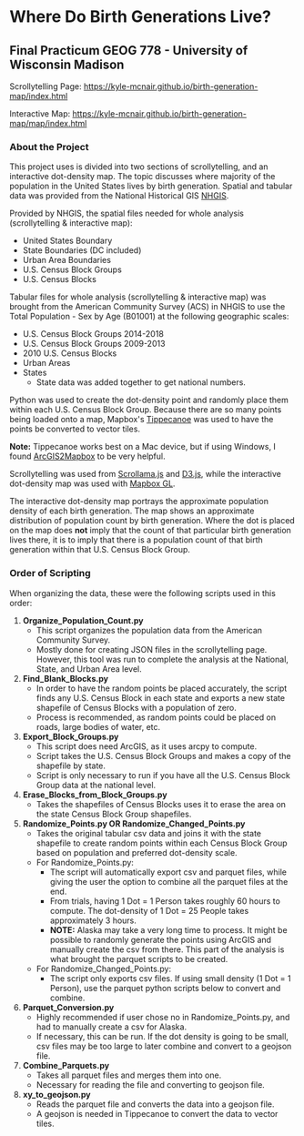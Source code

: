 # Where Do Birth Generations Live?

## Final Practicum GEOG 778 - University of Wisconsin Madison


Scrollytelling Page: https://kyle-mcnair.github.io/birth-generation-map/index.html

Interactive Map: https://kyle-mcnair.github.io/birth-generation-map/map/index.html

### About the Project
This project uses is divided into two sections of scrollytelling, and an interactive dot-density map. The topic discusses where majority of the population in the United States lives by birth generation. Spatial and tabular data was provided from the National Historical GIS [NHGIS](https://www.nhgis.org/).

Provided by NHGIS, the spatial files needed for whole analysis (scrollytelling & interactive map):
  * United States Boundary
  * State Boundaries (DC included)
  * Urban Area Boundaries
  * U.S. Census Block Groups
  * U.S. Census Blocks

Tabular files for whole analysis (scrollytelling & interactive map) was brought from the American Community Survey (ACS) in NHGIS to use the Total Population - Sex by Age (B01001) at the following geographic scales:
  * U.S. Census Block Groups 2014-2018
  * U.S. Census Block Groups 2009-2013
  * 2010 U.S. Census Blocks
  * Urban Areas
  * States
    * State data was added together to get national numbers.

Python was used to create the dot-density point and randomly place them within each U.S. Census Block Group. Because there are so many points being loaded onto a map, Mapbox's [Tippecanoe](https://github.com/mapbox/tippecanoe) was used to have the points be converted to vector tiles.

**Note:** Tippecanoe works best on a Mac device, but if using Windows, I found [ArcGIS2Mapbox](https://github.com/GISupportICRC/ArcGIS2Mapbox) to be very helpful.

Scrollytelling was used from [Scrollama.js](https://github.com/russellgoldenberg/scrollama) and [D3.js](https://d3js.org/), while the interactive dot-density map was used with [Mapbox GL](https://docs.mapbox.com/mapbox-gl-js/api/).

The interactive dot-density map portrays the approximate population density of each birth generation. The map shows an approximate distribution of population count by birth generation. Where the dot is placed on the map does **not** imply that the count of that particular birth generation lives there, it is to imply that there is a population count of that birth generation within that U.S. Census Block Group.

### Order of Scripting
When organizing the data, these were the following scripts used in this order:
1. **Organize_Population_Count.py**
    * This script organizes the population data from the American Community Survey.
    * Mostly done for creating JSON files in the scrollytelling page. However, this tool was run to complete the analysis at the National, State, and Urban Area level.
2. **Find_Blank_Blocks.py**
    * In order to have the random points be placed accurately, the script finds any U.S. Census Block in each state and exports a new state shapefile of Census Blocks with a population of zero.
    * Process is recommended, as random points could be placed on roads, large bodies of water, etc.
3. **Export_Block_Groups.py**
    * This script does need ArcGIS, as it uses arcpy to compute.
    * Script takes the U.S. Census Block Groups and makes a copy of the shapefile by state.
    * Script is only necessary to run if you have all the U.S. Census Block Group data at the national level.
4. **Erase_Blocks_from_Block_Groups.py**
    * Takes the shapefiles of Census Blocks uses it to erase the area on the state Census Block Group shapefiles.
5. **Randomize_Points.py OR Randomize_Changed_Points.py**
    * Takes the original tabular csv data and joins it with the state shapefile to create random points within each Census Block Group based on population and preferred dot-density scale.
    * For Randomize_Points.py:
      * The script will automatically export csv and parquet files, while giving the user the option to combine all the parquet files at the end.
      * From trials, having 1 Dot = 1 Person takes roughly 60 hours to compute. The dot-density of 1 Dot = 25 People takes approximately 3 hours.
      * **NOTE:** Alaska may take a very long time to process. It might be possible to randomly generate the points using ArcGIS and manually create the csv from there. This part of the analysis is what brought the parquet scripts to be created.
    * For Randomize_Changed_Points.py:
      * The script only exports csv files. If using small density (1 Dot = 1 Person), use the parquet python scripts below to convert and combine.
6. **Parquet_Conversion.py**
    * Highly recommended if user chose no in Randomize_Points.py, and had to manually create a csv for Alaska.
    * If necessary, this can be run. If the dot density is going to be small, csv files may be too large to later combine and convert to a geojson file.
7. **Combine_Parquets.py**
    * Takes all parquet files and merges them into one.
    * Necessary for reading the file and converting to geojson file.
8. **xy_to_geojson.py**
    * Reads the parquet file and converts the data into a geojson file.
    * A geojson is needed in Tippecanoe to convert the data to vector tiles.
